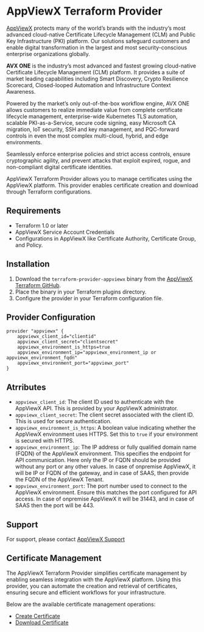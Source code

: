 # AppViewX Terraform Provider

[AppViewX](https://appviewx.com) protects many of the world’s brands with the industry’s most advanced cloud-native Certificate Lifecycle Management (CLM) and Public Key Infrastructure (PKI) platform. Our solutions safeguard customers and enable digital transformation in the largest and most security-conscious enterprise organizations globally.

**AVX ONE** is the industry’s most advanced and fastest growing cloud-native Certificate Lifecycle Management (CLM) platform. It provides a suite of market leading capabilities including Smart Discovery, Crypto Resilience Scorecard, Closed-looped Automation and Infrastructure Context Awareness.

Powered by the market’s only out-of-the-box workflow engine, AVX ONE allows customers to realize immediate value from complete certificate lifecycle management, enterprise-wide Kubernetes TLS automation, scalable PKI-as-a-Service, secure code signing, easy Microsoft CA migration, IoT security, SSH and key management, and PQC-forward controls in even the most complex multi-cloud, hybrid, and edge environments.

Seamlessly enforce enterprise policies and strict access controls, ensure cryptographic agility, and prevent attacks that exploit expired, rogue, and non-compliant digital certificate identities.

AppViewX Terraform Provider allows you to manage certificates using the AppViewX platform. This provider enables certificate creation and download through Terraform configurations.

## Requirements

- Terraform 1.0 or later
- AppViewX Service Account Credentials
- Configurations in AppViewX like Certificate Authority, Certificate Group, and Policy.

## Installation

1. Download the `terraform-provider-appviewx` binary from the [AppViweX Terraform GitHub](https://github.com/AppViewX/terraform-provider-appviewx).
2. Place the binary in your Terraform plugins directory.
3. Configure the provider in your Terraform configuration file.

## Provider Configuration

```hcl
provider "appviewx" {
    appviewx_client_id="clientid"
    appviewx_client_secret="clientsecret"
    appviewx_environment_is_https=true
    appviewx_environment_ip="appviewx_environment_ip or appviewx_environment_fqdn"
    appviewx_environment_port="appviewx_port"
}
```

## Atrributes

- `appviewx_client_id`: The client ID used to authenticate with the AppViewX API. This is provided by your AppViewX administrator.
- `appviewx_client_secret`: The client secret associated with the client ID. This is used for secure authentication.
- `appviewx_environment_is_https`: A boolean value indicating whether the AppViewX environment uses HTTPS. Set this to `true` if your environment is secured with HTTPS.
- `appviewx_environment_ip`: The IP address or fully qualified domain name (FQDN) of the AppViewX environment. This specifies the endpoint for API communication. Here only the IP or FQDN should be provided without any port or any other values. In case of onpremise AppViewX, it will be IP or FQDN of the gateway, and in case of SAAS, then provide the FQDN of the AppViewX Tenant.
- `appviewx_environment_port`: The port number used to connect to the AppViewX environment. Ensure this matches the port configured for API access. In case of onpremise AppViewX it will be 31443, and in case of SAAS then the port will be 443.

## Support
For support, please contact [AppViewX Support](https://helpcenter.appviewx.com/login)

## Certificate Management

The AppViewX Terraform Provider simplifies certificate management by enabling seamless integration with the AppViewX platform. Using this provider, you can automate the creation and retrieval of certificates, ensuring secure and efficient workflows for your infrastructure.

Below are the available certificate management operations:
- [Create Certificate](./Create_Certificate/index.md)
- [Download Certificate](./Download_Certificate/index.md)